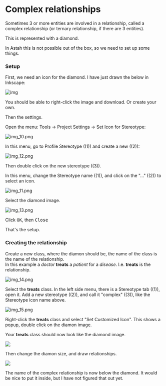 # Complex relationships

Sometimes 3 or more entities are involved in a relationship, called a complex relationship (or ternary relationship, if there are 3 entities).

This is represented with a diamond.

In Astah this is not possible out of the box, so we need to set up some things.

### Setup

First, we need an icon for the diamond. I have just drawn the below in Inkscape:

![img](Ternary_Icon.png)

You should be able to right-click the image and download. Or create your own.

Then the settings.

Open the menu: Tools -> Project Settings -> Set Icon for Stereotype:

![img_10.png](img_10.png)

In this menu, go to Profile Stereotype ((1)) and create a new ((2)):

![img_12.png](img_12.png)

Then double click on the new stereotype ((3)).

In this menu, change the Stereotype name ((1)), and click on the "..." ((2)) to select an icon.

![img_11.png](img_11.png)

Select the diamond image.

![img_13.png](img_13.png)

Click <kbd>OK</kbd>, then <kbd>Close</kbd>

That's the setup.

### Creating the relationship

Create a new class, where the diamon should be, the name of the class is the name of the relationship.\
In this example a _doctor_ **treats** a _patient_ for a _disease_. I.e. **treats** is the relationship.

![img_14.png](img_14.png)

Select the **treats** class. In the left side menu, there is a Stereotype tab ((1)), open it. Add a new stereotype ((2)), and call it "complex" ((3)), like the Stereotype icon name above.

![img_15.png](img_15.png)

Right-click the **treats** class and select "Set Customized Icon". 
This shows a popup, double click on the diamon image.

Your **treats** class should now look like the diamond image. 

![](ConvertToDiamond.gif)

Then change the diamon size, and draw relationships. 

![](ScaleAndDrawRelationships.gif)

The name of the complex relationship is now below the diamond. It would be nice to put it inside, but I have not figured that out yet.